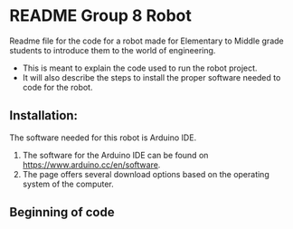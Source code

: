 # README Group 8 Robot

Readme file for the code for a robot made for Elementary to Middle grade students to introduce them to the world of engineering.

* This is meant to explain the code used to run the robot project.
* It will also describe the steps to install the proper software needed to code for the robot.

## Installation: 

The software needed for this robot is Arduino IDE.

1. The software for the Arduino IDE can be found on https://www.arduino.cc/en/software.
2. The page offers several download options based on the operating system of the computer.


## Beginning of code
